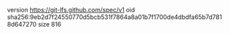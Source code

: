 version https://git-lfs.github.com/spec/v1
oid sha256:9eb2d7f24550770d5bcb531f7864a8a01b7f1700de4dbdfa65b7d7818d647270
size 816
